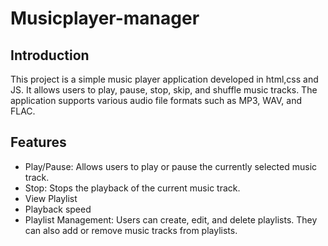 # Musicplayer-manager

## Introduction
This project is a simple music player application developed in html,css and JS. It allows users to play, pause, stop, skip, and shuffle music tracks. The application supports various audio file formats such as MP3, WAV, and FLAC. 

## Features
- Play/Pause: Allows users to play or pause the currently selected music track.
- Stop: Stops the playback of the current music track.
- View Playlist
- Playback speed
- Playlist Management: Users can create, edit, and delete playlists. They can also add or remove music tracks from playlists.

